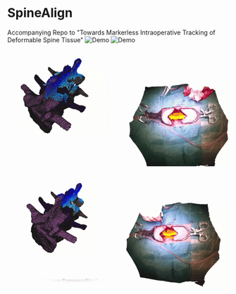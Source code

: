 # SpineAlign
Accompanying Repo to "Towards Markerless Intraoperative Tracking of Deformable Spine Tissue"
![Demo](PaperGifs/newgifs/zoomgif.gif)
![Demo](PaperGifs/newgifs/pointgif.gif)
![Demo](PaperGifs/newgifs/labelgif.gif)
![Demo](PaperGifs/newgifs/predictgif.gif)
